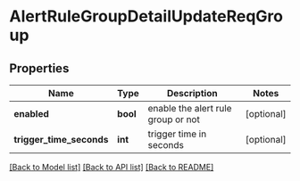 # AlertRuleGroupDetailUpdateReqGroup

## Properties
Name | Type | Description | Notes
------------ | ------------- | ------------- | -------------
**enabled** | **bool** | enable the alert rule group or not | [optional] 
**trigger_time_seconds** | **int** | trigger time in seconds | [optional] 

[[Back to Model list]](../README.md#documentation-for-models) [[Back to API list]](../README.md#documentation-for-api-endpoints) [[Back to README]](../README.md)


